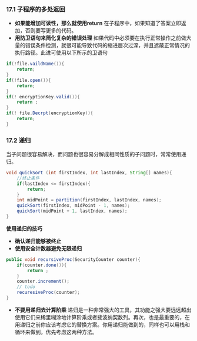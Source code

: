 ### 17.1 子程序的多处返回

+ **如果能增加可读性，那么就使用return**  在子程序中，如果知道了答案立即返加，否则要写更多的代码。
+ **用防卫语句来简化复杂的错误处理**  如果代码中必须要在执行正常操作之前做大量的错误条件检测，就很可能导致代码的缩进层次过深，并且遮蔽正常情况的执行路径。此进可使用以下所示的卫语句

```java
if(!file.vaildName()){
    return;
}
if(!file.open()){
    return;
}
if(! encryptionKey.valid()){
    return ;
}
if(! file.Decrpt(encryptionKey)){
    return;
}
```

### 17.2 递归

当子问题很容易解决，而问题也很容易分解成相同性质的子问题时，常常使用递归。

```java
void quickSort (int firstIndex, int lastIndex, String[] names){
    //终止条件
    if(lastIndex <= firstIndex){
        return;
    }
    int midPoint = partition(firstIndex, lastIndex, names);
    quickSort(firstIndex, midPoint - 1, names);
    quickSort(midPoint + 1, lastIndex, names);
}
```

**使用递归的技巧**

+ **确认递归能够被终止**
+ **使用安全计数器避免无限递归**

```java
public void recursiveProc(SecurityCounter counter){
    if(counter.done()){
        return ;
    }
    counter.increment();
    // todo
    recuresiveProc(counter);
}
```

+ **不要用递归去计算阶乘**  递归是一种非常强大的工具，其功能之强大要远远超出使用它们来稀里糊涂地计算阶乘或者斐波纳契数列。再次，也是最重要的，在用递归之前你应该考虑它的替换方案。你用递归能做到的，同样也可以用栈和循环来做到。优先考虑这两种方法。

